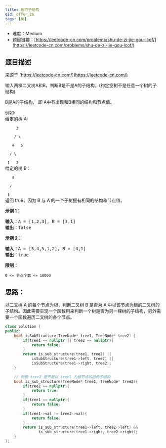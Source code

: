 ```yaml
---
title: 树的子结构
qid: offer_26
tags: [树]
---
```



- 难度：Medium
- 题目链接：[https://leetcode-cn.com/problems/shu-de-zi-jie-gou-lcof/](https://leetcode-cn.com/problems/shu-de-zi-jie-gou-lcof/)


## 题目描述

来源于 [https://leetcode-cn.com/](https://leetcode-cn.com/)

<p>输入两棵二叉树A和B，判断B是不是A的子结构。(约定空树不是任意一个树的子结构)</p>

<p>B是A的子结构， 即 A中有出现和B相同的结构和节点值。</p>

<p>例如:<br>
给定的树 A:</p>

<p><code>&nbsp; &nbsp; &nbsp;3<br>
&nbsp; &nbsp; / \<br>
&nbsp; &nbsp;4 &nbsp; 5<br>
&nbsp; / \<br>
&nbsp;1 &nbsp; 2</code><br>
给定的树 B：</p>

<p><code>&nbsp; &nbsp;4&nbsp;<br>
&nbsp; /<br>
&nbsp;1</code><br>
返回 true，因为 B 与 A 的一个子树拥有相同的结构和节点值。</p>

<p><strong>示例 1：</strong></p>

<pre><strong>输入：</strong>A = [1,2,3], B = [3,1]
<strong>输出：</strong>false
</pre>

<p><strong>示例 2：</strong></p>

<pre><strong>输入：</strong>A = [3,4,5,1,2], B = [4,1]
<strong>输出：</strong>true</pre>

<p><strong>限制：</strong></p>

<p><code>0 &lt;= 节点个数 &lt;= 10000</code></p>


## 思路：

以二叉树 A 的每个节点为根，判断二叉树 B 是否为 A 中以该节点为根的二叉树的子结构。因此需要实现一个函数用来判断一个树是否为另一棵树的子结构，另外需要一个函数遍历二叉树的各个节点。


```cpp
class Solution {
public:
    bool isSubStructure(TreeNode* tree1, TreeNode* tree2) {
        if(tree1 == nullptr || tree2 == nullptr){
            return false;
        }
        return is_sub_structure(tree1, tree2) ||
            isSubStructure(tree1->left, tree2) ||
            isSubStructure(tree1->right, tree2);
    }

    // 判断 tree2 是不是以 tree1 为根节点的树的子结构
    bool is_sub_structure(TreeNode* tree1, TreeNode* tree2){
        if(tree2 == nullptr){
            return true;
        }
        if(tree1 == nullptr){
            return false;
        }
        if(tree1->val != tree2->val){
            return false;
        }
        return is_sub_structure(tree1->left, tree2->left) &&
               is_sub_structure(tree1->right, tree2->right);
    }
};
```